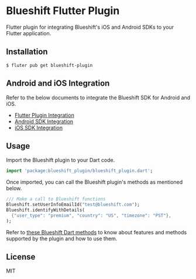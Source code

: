 # Blueshift Flutter Plugin

Flutter plugin for integrating Blueshift's iOS and Android SDKs to your Flutter application.

## Installation

```shell
$ fluter pub get blueshift-plugin
```

## Android and iOS Integration

Refer to the below documents to integrate the Blueshift SDK for Android and iOS.
- [Flutter Plugin Integration](https://developer.blueshift.com/docs/install-and-set-up-flutter-plugin)
- [Android SDK Integration](https://developer.blueshift.com/docs/integrate-your-flutter-android-app)
- [iOS SDK Integration](https://developer.blueshift.com/docs/integrate-your-flutter-ios-app)

## Usage

Import the Blueshift plugin to your Dart code.

```dart
import 'package:blueshift_plugin/blueshift_plugin.dart';
```

Once imported, you can call the Blueshift plugin's methods as mentioned below.

```dart
/// Make a call to Blueshift functions
Blueshift.setUserInfoEmailId("test@blueshift.com");
Blueshift.identifyWithDetails(
  {"user_type": "premium", "country": "US", "timezone": "PST"},
);
```

Refer to [these Blueshift Dart methods](./lib/blueshift_plugin.dart) to know about features and methods supported by the plugin and how to use them.

## License

MIT
